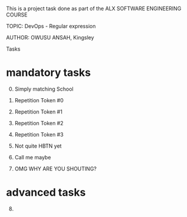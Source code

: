 This is a project task done as part of the ALX SOFTWARE ENGINEERING COURSE

TOPIC: DevOps - Regular expression

AUTHOR: OWUSU ANSAH, Kingsley

Tasks

# mandatory tasks

0. Simply matching School

1. Repetition Token #0

2. Repetition Token #1

3. Repetition Token #2

4. Repetition Token #3

5. Not quite HBTN yet

6. Call me maybe

7. OMG WHY ARE YOU SHOUTING?

# advanced tasks

8. 
